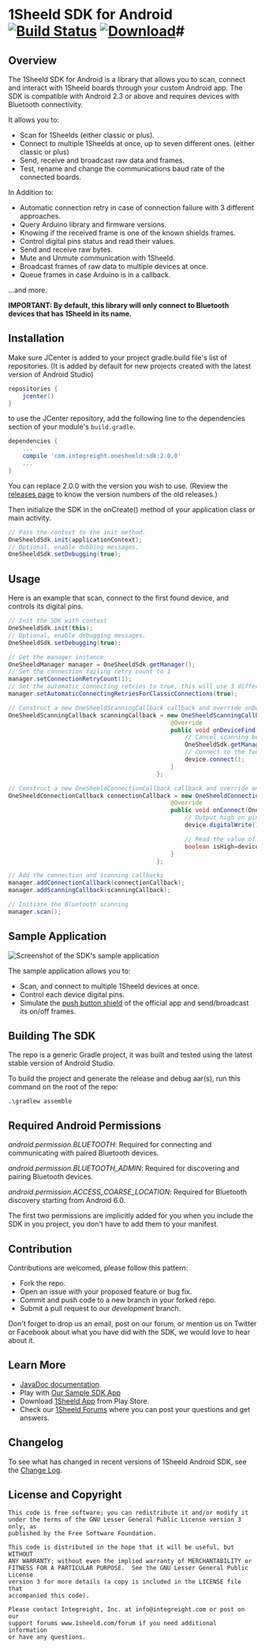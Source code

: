 # 1Sheeld SDK for Android [![Build Status](https://travis-ci.org/Integreight/1Sheeld-Android-SDK.svg?branch=master)](https://travis-ci.org/Integreight/1Sheeld-Android-SDK)  [![Download](https://api.bintray.com/packages/imustafa/maven/sdk/images/download.svg)](https://bintray.com/imustafa/maven/sdk/_latestVersion)#

## Overview ##

The 1Sheeld SDK for Android is a library that allows you to scan, connect and interact with 1Sheeld boards through your custom Android app. The SDK is compatible with Android 2.3 or above and requires devices with Bluetooth connectivity.

It allows you to:
- Scan for 1Sheelds (either classic or plus).
- Connect to multiple 1Sheelds at once, up to seven different ones. (either classic or plus)
- Send, receive and broadcast raw data and frames.
- Test, rename and change the communications baud rate of the connected boards.

In Addition to:
- Automatic connection retry in case of connection failure with 3 different approaches.
- Query Arduino library and firmware versions.
- Knowing if the received frame is one of the known shields frames.
- Control digital pins status and read their values.
- Send and receive raw bytes.
- Mute and Unmute communication with 1Sheeld.
- Broadcast frames of raw data to multiple devices at once.
- Queue frames in case Arduino is in a callback.

...and more.

**IMPORTANT:  By default, this library will only connect to Bluetooth devices that has 1Sheeld in its name.**

## Installation ##

Make sure JCenter is added to your project gradle.build file's list of repositories. (It is added by default for new projects created with the latest version of Android Studio)

```groovy
repositories {
    jcenter()
}
```

to use the JCenter repository, add the following line to the dependencies section of your module's ```build.gradle```.

```groovy
dependencies {
    ...
    compile 'com.integreight.onesheeld:sdk:2.0.0'
    ...
}
```

You can replace 2.0.0 with the version you wish to use. (Review the [releases page](https://github.com/Integreight/1Sheeld-Android-SDK/releases) to know the version numbers of the old releases.)

Then initialize the SDK in the onCreate() method of your application class or main activity.

```java
// Pass the context to the init method.
OneSheeldSdk.init(applicationContext);
// Optional, enable dubbing messages.
OneSheeldSdk.setDebugging(true);
```

## Usage ##

Here is an example that scan, connect to the first found device, and controls its digital pins.

```java
// Init the SDK with context
OneSheeldSdk.init(this);
// Optional, enable debugging messages.
OneSheeldSdk.setDebugging(true);

// Get the manager instance
OneSheeldManager manager = OneSheeldSdk.getManager();
// Set the connection failing retry count to 1
manager.setConnectionRetryCount(1);
// Set the automatic connecting retries to true, this will use 3 different methods for connecting
manager.setAutomaticConnectingRetriesForClassicConnections(true);

// Construct a new OneSheeldScanningCallback callback and override onDeviceFind method
OneSheeldScanningCallback scanningCallback = new OneSheeldScanningCallback() {
                                              @Override
                                              public void onDeviceFind(OneSheeldDevice device) {
                                                  // Cancel scanning before connecting
                                                  OneSheeldSdk.getManager().cancelScanning();
                                                  // Connect to the found device
                                                  device.connect();
                                              }
                                          };

// Construct a new OneSheeldConnectionCallback callback and override onConnect method
OneSheeldConnectionCallback connectionCallback = new OneSheeldConnectionCallback() {
                                              @Override
                                              public void onConnect(OneSheeldDevice device) {
                                                  // Output high on pin 13
                                                  device.digitalWrite(13,true);

                                                  // Read the value of pin 12
                                                  boolean isHigh=device.digitalRead(12);
                                              }
                                          };

// Add the connection and scanning callbacks
manager.addConnectionCallback(connectionCallback);
manager.addScanningCallback(scanningCallback);

// Initiate the Bluetooth scanning
manager.scan();
```

## Sample Application ##

![Screenshot of the SDK's sample application](http://i.imgur.com/epuaEFd.png)

The sample application allows you to:
- Scan, and connect to multiple 1Sheeld devices at once.
- Control each device digital pins.
- Simulate the [push button shield](http://1sheeld.com/shields/push-button-shield/) of the official app and send/broadcast its on/off frames.

## Building The SDK ##

The repo is a generic Gradle project, it was built and tested using the latest stable version of Android Studio.

To build the project and generate the release and debug aar(s), run this command on the root of the repo:

```
.\gradlew assemble
```

## Required Android Permissions ##

*android.permission.BLUETOOTH*: Required for connecting and communicating with paired Bluetooth devices.

*android.permission.BLUETOOTH_ADMIN*: Required for discovering and pairing Bluetooth devices.

*android.permission.ACCESS_COARSE_LOCATION*: Required for Bluetooth discovery starting from Android 6.0.

The first two permissions are implicitly added for you when you include the SDK in you project, you don't have to add them to your manifest.

## Contribution ##

Contributions are welcomed, please follow this pattern:
- Fork the repo.
- Open an issue with your proposed feature or bug fix.
- Commit and push code to a new branch in your forked repo.
- Submit a pull request to our *development* branch.

Don't forget to drop us an email, post on our forum, or mention us on Twitter or Facebook about what you have did with the SDK, we would love to hear about it.

## Learn More ##
 - [JavaDoc documentation](http://1sheeld.com/AndroidSDK/JavaDocs/2.0.0/).
 - Play with [Our Sample SDK App](https://github.com/Integreight/1Sheeld-Android-SDK/tree/master/sampleApplication)
 - Download [1Sheeld App](https://play.google.com/store/apps/details?id=com.integreight.onesheeld) from Play Store.
 - Check our [1Sheeld Forums](http://www.1sheeld.com/forum) where you can post your questions and get answers.

## Changelog ##

To see what has changed in recent versions of 1Sheeld Android SDK, see the [Change Log](CHANGELOG.md).

## License and Copyright ##

```
This code is free software; you can redistribute it and/or modify it
under the terms of the GNU Lesser General Public License version 3 only, as
published by the Free Software Foundation.

This code is distributed in the hope that it will be useful, but WITHOUT
ANY WARRANTY; without even the implied warranty of MERCHANTABILITY or
FITNESS FOR A PARTICULAR PURPOSE.  See the GNU Lesser General Public License
version 3 for more details (a copy is included in the LICENSE file that
accompanied this code).

Please contact Integreight, Inc. at info@integreight.com or post on our
support forums www.1sheeld.com/forum if you need additional information
or have any questions.
```
